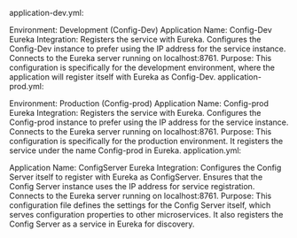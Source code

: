 application-dev.yml:

Environment: Development (Config-Dev)
  Application Name: Config-Dev
  Eureka Integration:
  Registers the service with Eureka.
  Configures the Config-Dev instance to prefer using the IP address for the service instance.
  Connects to the Eureka server running on localhost:8761.
  Purpose: This configuration is specifically for the development environment, where the application will register itself with Eureka as Config-Dev.
  application-prod.yml:

Environment: Production (Config-prod)
  Application Name: Config-prod
  Eureka Integration:
  Registers the service with Eureka.
  Configures the Config-prod instance to prefer using the IP address for the service instance.
  Connects to the Eureka server running on localhost:8761.
  Purpose: This configuration is specifically for the production environment. It registers the service under the name Config-prod in Eureka.
  application.yml:

Application Name: ConfigServer
  Eureka Integration:
  Configures the Config Server itself to register with Eureka as ConfigServer.
  Ensures that the Config Server instance uses the IP address for service registration.
  Connects to the Eureka server running on localhost:8761.
  Purpose: This configuration file defines the settings for the Config Server itself, which serves configuration properties to other microservices. It also registers the Config Server as a service in Eureka for discovery.
